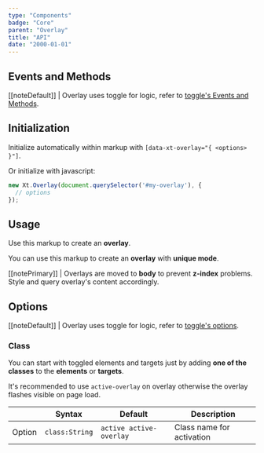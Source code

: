 ```yaml
---
type: "Components"
badge: "Core"
parent: "Overlay"
title: "API"
date: "2000-01-01"
---
```


## Events and Methods

[[noteDefault]]
| Overlay uses toggle for logic, refer to [toggle's Events and Methods](/components/toggle/api#events-and-methods).



## Initialization

Initialize automatically within markup with `[data-xt-overlay="{ <options> }"]`.

Or initialize with javascript:

```jsx
new Xt.Overlay(document.querySelector('#my-overlay'), {
  // options
});
```

## Usage

Use this markup to create an **overlay**.

<script type="text/plain" class="language-markup">
  <button type="button" data-xt-overlay="{ targets: '#overlay_custom' }">
    <!-- content -->
  </button>
  <div class="overlay" id="overlay-custom">
    <div class="overlay-container">
      <div class="overlay-inner">
        <!-- content -->
      </div>
    </div>
  </div>
</script>

You can use this markup to create an **overlay** with **unique mode**.

<script type="text/plain" class="language-markup">
<div class="overlay active" id="overlay_custom" data-xt-overlay="{ on: false }">
  <div class="overlay-container">
    <div class="overlay-inner">
      <!-- content -->
    </div>
  </div>
</div>
</script>

[[notePrimary]]
| Overlays are moved to **body** to prevent **z-index** problems. Style and query overlay's content accordingly.

## Options

[[noteDefault]]
| Overlay uses toggle for logic, refer to [toggle's options](/components/toggle/api#options).

### Class

You can start with toggled elements and targets just by adding **one of the classes** to the **elements** or **targets**.

It's recommended to use `active-overlay` on overlay otherwise the overlay flashes visible on page load.

<div class="table-scroll">

|                         | Syntax                                    | Default                       | Description                   |
| ----------------------- | ----------------------------------------- | ----------------------------- | ----------------------------- |
| Option                  | `class:String`                          | `active active-overlay`        | Class name for activation            |

</div>
